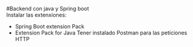 #Backend con java y Spring boot  
Instalar las extenxiones:
- Spring Boot extension Pack
- Extension Pack for Java
Tener instalado Postman para las peticiones HTTP
